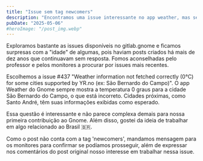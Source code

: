 ```yaml
---
title: "Issue sem tag newcomers"
description: "Encontramos uma issue interessante no app weather, mas sem a tag 'newcomers' "
pubDate: "2025-05-06"
#heroImage: "/post_img.webp"
---
```

Exploramos bastante as issues disponíveis no gitlab.gnome e ficamos surpresas com a "idade" de algumas, pois haviam posts criados há mais de dez anos que continuavam sem resposta. Fomos aconselhadas pelo professor e pelos monitores a procurar por issues mais recentes. 

Escolhemos a issue #437 "Weather information not fetched correctly (0°C) for some cities supported by YR.no (ex: São Bernardo do Campo)". O app Weather do Gnome sempre mostra a temperatura 0 graus para a cidade São Bernardo do Campo, o que está incorreto. Cidades próximas,  como Santo André, têm suas informações exibidas como esperado. 

Essa questão é interessante e não parece complexa demais para nossa primeira contribuição ao Gnome. Além disso, gostei da ideia de trabalhar em algo relacionado ao Brasil 🇧🇷.

Como o post não conta com a tag 'newcomers', mandamos mensagem para os monitores para confirmar se podíamos prosseguir, além de expressar nos comentários do post original nosso interesse em trabalhar nessa issue. 

